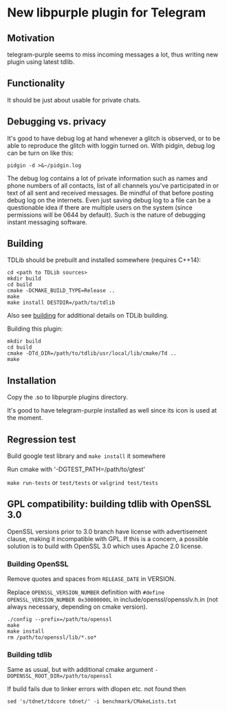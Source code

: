 # New libpurple plugin for Telegram

## Motivation

telegram-purple seems to miss incoming messages a lot, thus writing new plugin using latest tdlib.

## Functionality

It should be just about usable for private chats.

## Debugging vs. privacy

It's good to have debug log at hand whenever a glitch is observed, or to be able to reproduce the glitch with loggin turned on. With pidgin, debug log can be turn on like this:
```
pidgin -d >&~/pidgin.log
```

The debug log contains a lot of private information such as names and phone numbers of all contacts, list of all channels you've participated in or text of all sent and received messages. Be mindful of that before posting debug log on the internets. Even just saving debug log to a file can be a questionable idea if there are multiple users on the system (since permissions will be 0644 by default). Such is the nature of debugging instant messaging software.

## Building

TDLib should be prebuilt and installed somewhere (requires C++14):
```
cd <path to TDLib sources>
mkdir build
cd build
cmake -DCMAKE_BUILD_TYPE=Release ..
make
make install DESTDIR=/path/to/tdlib
```
Also see [building](https://github.com/tdlib/td#building) for additional details on TDLib building.

Building this plugin:
```
mkdir build
cd build
cmake -DTd_DIR=/path/to/tdlib/usr/local/lib/cmake/Td ..
make
```

## Installation

Copy the .so to libpurple plugins directory.

It's good to have telegram-purple installed as well since its icon is used at the moment.

## Regression test

Build google test library and `make install` it somewhere

Run cmake with '-DGTEST_PATH=/path/to/gtest'

`make run-tests` or `test/tests` or `valgrind test/tests`

## GPL compatibility: building tdlib with OpenSSL 3.0

OpenSSL versions prior to 3.0 branch have license with advertisement clause, making it incompatible with GPL. If this is a concern, a possible solution is to build with OpenSSL 3.0 which uses Apache 2.0 license.

### Building OpenSSL

Remove quotes and spaces from `RELEASE_DATE` in VERSION.

Replace `OPENSSL_VERSION_NUMBER` definition with `#define OPENSSL_VERSION_NUMBER 0x30000000L` in include/openssl/opensslv.h.in (not always necessary, depending on cmake version).

```
./config --prefix=/path/to/openssl
make
make install
rm /path/to/openssl/lib/*.so*
```

### Building tdlib

Same as usual, but with additional cmake argument `-DOPENSSL_ROOT_DIR=/path/to/openssl`

If build fails due to linker errors with dlopen etc. not found then

```
sed 's/tdnet/tdcore tdnet/' -i benchmark/CMakeLists.txt
```
